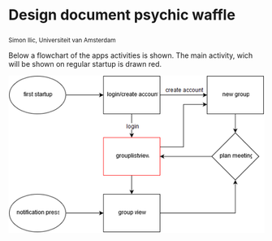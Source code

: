 # Design document psychic waffle
<sub>Simon Ilic, Universiteit van Amsterdam</sub>

Below a flowchart of the apps activities is shown. The main activity, wich will be shown on regular startup is drawn red.

![activityflow](/doc/activityflow.png?raw=true "activity flow")